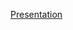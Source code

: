 [Presentation](https://docs.google.com/presentation/d/1mfR0dS5bIXp661stLHERnXHb6c4PR74f-lTraYiHHLM/edit?usp=sharing)
